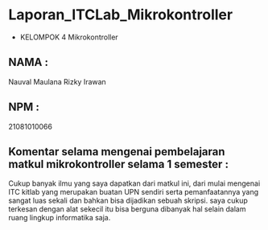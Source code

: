 # Laporan_ITCLab_Mikrokontroller
* KELOMPOK 4 Mikrokontroller

## NAMA : 
Nauval Maulana Rizky Irawan

## NPM : 
21081010066

## Komentar selama mengenai pembelajaran matkul mikrokontroller selama 1 semester :
Cukup banyak ilmu yang saya dapatkan dari matkul ini, dari mulai mengenai ITC kitlab yang merupakan buatan UPN sendiri serta pemanfaatannya yang sangat luas sekali dan bahkan bisa dijadikan sebuah skripsi. saya cukup terkesan dengan alat sekecil itu bisa berguna dibanyak hal selain dalam ruang lingkup informatika saja.
